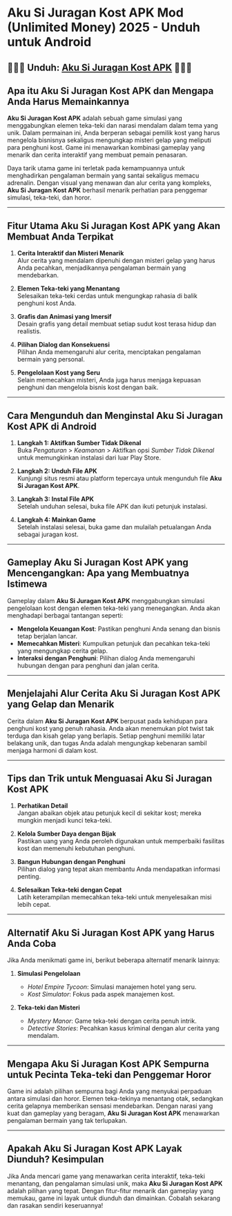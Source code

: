 # Aku Si Juragan Kost APK Mod (Unlimited Money) 2025 - Unduh untuk Android

## 🏯🏯🏯 Unduh: [Aku Si Juragan Kost APK](https://bom.so/322iw7) 🏯🏯🏯

## Apa itu Aku Si Juragan Kost APK dan Mengapa Anda Harus Memainkannya

**Aku Si Juragan Kost APK** adalah sebuah game simulasi yang menggabungkan elemen teka-teki dan narasi mendalam dalam tema yang unik. Dalam permainan ini, Anda berperan sebagai pemilik kost yang harus mengelola bisnisnya sekaligus mengungkap misteri gelap yang meliputi para penghuni kost. Game ini menawarkan kombinasi gameplay yang menarik dan cerita interaktif yang membuat pemain penasaran.

Daya tarik utama game ini terletak pada kemampuannya untuk menghadirkan pengalaman bermain yang santai sekaligus memacu adrenalin. Dengan visual yang menawan dan alur cerita yang kompleks, **Aku Si Juragan Kost APK** berhasil menarik perhatian para penggemar simulasi, teka-teki, dan horor.

---

## Fitur Utama Aku Si Juragan Kost APK yang Akan Membuat Anda Terpikat

1. **Cerita Interaktif dan Misteri Menarik**  
   Alur cerita yang mendalam dipenuhi dengan misteri gelap yang harus Anda pecahkan, menjadikannya pengalaman bermain yang mendebarkan.

2. **Elemen Teka-teki yang Menantang**  
   Selesaikan teka-teki cerdas untuk mengungkap rahasia di balik penghuni kost Anda.

3. **Grafis dan Animasi yang Imersif**  
   Desain grafis yang detail membuat setiap sudut kost terasa hidup dan realistis.

4. **Pilihan Dialog dan Konsekuensi**  
   Pilihan Anda memengaruhi alur cerita, menciptakan pengalaman bermain yang personal.

5. **Pengelolaan Kost yang Seru**  
   Selain memecahkan misteri, Anda juga harus menjaga kepuasan penghuni dan mengelola bisnis kost dengan baik.

---

## Cara Mengunduh dan Menginstal Aku Si Juragan Kost APK di Android

1. **Langkah 1: Aktifkan Sumber Tidak Dikenal**  
   Buka *Pengaturan* > *Keamanan* > Aktifkan opsi *Sumber Tidak Dikenal* untuk memungkinkan instalasi dari luar Play Store.

2. **Langkah 2: Unduh File APK**  
   Kunjungi situs resmi atau platform tepercaya untuk mengunduh file **Aku Si Juragan Kost APK**.

3. **Langkah 3: Instal File APK**  
   Setelah unduhan selesai, buka file APK dan ikuti petunjuk instalasi.

4. **Langkah 4: Mainkan Game**  
   Setelah instalasi selesai, buka game dan mulailah petualangan Anda sebagai juragan kost.

---

## Gameplay Aku Si Juragan Kost APK yang Mencengangkan: Apa yang Membuatnya Istimewa

Gameplay dalam **Aku Si Juragan Kost APK** menggabungkan simulasi pengelolaan kost dengan elemen teka-teki yang menegangkan. Anda akan menghadapi berbagai tantangan seperti:

- **Mengelola Keuangan Kost**: Pastikan penghuni Anda senang dan bisnis tetap berjalan lancar.
- **Memecahkan Misteri**: Kumpulkan petunjuk dan pecahkan teka-teki yang mengungkap cerita gelap.
- **Interaksi dengan Penghuni**: Pilihan dialog Anda memengaruhi hubungan dengan para penghuni dan jalan cerita.

---

## Menjelajahi Alur Cerita Aku Si Juragan Kost APK yang Gelap dan Menarik

Cerita dalam **Aku Si Juragan Kost APK** berpusat pada kehidupan para penghuni kost yang penuh rahasia. Anda akan menemukan plot twist tak terduga dan kisah gelap yang berlapis. Setiap penghuni memiliki latar belakang unik, dan tugas Anda adalah mengungkap kebenaran sambil menjaga harmoni di dalam kost.

---

## Tips dan Trik untuk Menguasai Aku Si Juragan Kost APK

1. **Perhatikan Detail**  
   Jangan abaikan objek atau petunjuk kecil di sekitar kost; mereka mungkin menjadi kunci teka-teki.

2. **Kelola Sumber Daya dengan Bijak**  
   Pastikan uang yang Anda peroleh digunakan untuk memperbaiki fasilitas kost dan memenuhi kebutuhan penghuni.

3. **Bangun Hubungan dengan Penghuni**  
   Pilihan dialog yang tepat akan membantu Anda mendapatkan informasi penting.

4. **Selesaikan Teka-teki dengan Cepat**  
   Latih keterampilan memecahkan teka-teki untuk menyelesaikan misi lebih cepat.

---

## Alternatif Aku Si Juragan Kost APK yang Harus Anda Coba

Jika Anda menikmati game ini, berikut beberapa alternatif menarik lainnya:

1. **Simulasi Pengelolaan**  
   - *Hotel Empire Tycoon*: Simulasi manajemen hotel yang seru.  
   - *Kost Simulator*: Fokus pada aspek manajemen kost.

2. **Teka-teki dan Misteri**  
   - *Mystery Manor*: Game teka-teki dengan cerita penuh intrik.  
   - *Detective Stories*: Pecahkan kasus kriminal dengan alur cerita yang mendalam.

---

## Mengapa Aku Si Juragan Kost APK Sempurna untuk Pecinta Teka-teki dan Penggemar Horor

Game ini adalah pilihan sempurna bagi Anda yang menyukai perpaduan antara simulasi dan horor. Elemen teka-tekinya menantang otak, sedangkan cerita gelapnya memberikan sensasi mendebarkan. Dengan narasi yang kuat dan gameplay yang beragam, **Aku Si Juragan Kost APK** menawarkan pengalaman bermain yang tak terlupakan.

---

## Apakah Aku Si Juragan Kost APK Layak Diunduh? Kesimpulan

Jika Anda mencari game yang menawarkan cerita interaktif, teka-teki menantang, dan pengalaman simulasi unik, maka **Aku Si Juragan Kost APK** adalah pilihan yang tepat. Dengan fitur-fitur menarik dan gameplay yang memukau, game ini layak untuk diunduh dan dimainkan. Cobalah sekarang dan rasakan sendiri keseruannya!
